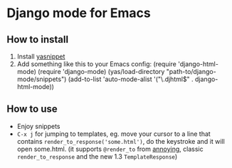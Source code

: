 # Django mode for Emacs #
## How to install ##
1. Install [yasnippet](http://code.google.com/p/yasnippet/)
2. Add something like this to your Emacs config:
        (require 'django-html-mode)
        (require 'django-mode)
        (yas/load-directory "path-to/django-mode/snippets")
        (add-to-list 'auto-mode-alist '("\\.djhtml$" . django-html-mode))

## How to use ##
- Enjoy snippets
- `C-x j` for jumping to templates, eg. move your cursor to a line that contains `render_to_response('some.html')`, do the keystroke and it will open some.html. (it supports `@render_to` from [annoying](http://bitbucket.org/offline/django-annoying), classic `render_to_response` and the new 1.3 `TemplateResponse`)
